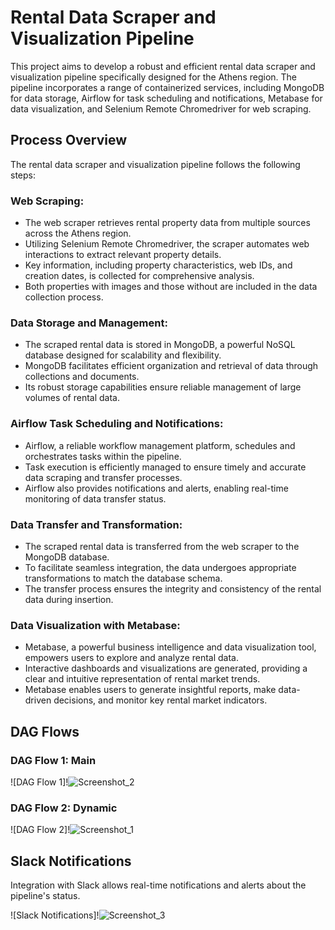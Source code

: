 # Rental Data Scraper and Visualization Pipeline

This project aims to develop a robust and efficient rental data scraper and visualization pipeline specifically designed for the Athens region. The pipeline incorporates a range of containerized services, including MongoDB for data storage, Airflow for task scheduling and notifications, Metabase for data visualization, and Selenium Remote Chromedriver for web scraping.

## Process Overview

The rental data scraper and visualization pipeline follows the following steps:

### Web Scraping:

- The web scraper retrieves rental property data from multiple sources across the Athens region.
- Utilizing Selenium Remote Chromedriver, the scraper automates web interactions to extract relevant property details.
- Key information, including property characteristics, web IDs, and creation dates, is collected for comprehensive analysis.
- Both properties with images and those without are included in the data collection process.

### Data Storage and Management:

- The scraped rental data is stored in MongoDB, a powerful NoSQL database designed for scalability and flexibility.
- MongoDB facilitates efficient organization and retrieval of data through collections and documents.
- Its robust storage capabilities ensure reliable management of large volumes of rental data.

### Airflow Task Scheduling and Notifications:

- Airflow, a reliable workflow management platform, schedules and orchestrates tasks within the pipeline.
- Task execution is efficiently managed to ensure timely and accurate data scraping and transfer processes.
- Airflow also provides notifications and alerts, enabling real-time monitoring of data transfer status.

### Data Transfer and Transformation:

- The scraped rental data is transferred from the web scraper to the MongoDB database.
- To facilitate seamless integration, the data undergoes appropriate transformations to match the database schema.
- The transfer process ensures the integrity and consistency of the rental data during insertion.

### Data Visualization with Metabase:

- Metabase, a powerful business intelligence and data visualization tool, empowers users to explore and analyze rental data.
- Interactive dashboards and visualizations are generated, providing a clear and intuitive representation of rental market trends.
- Metabase enables users to generate insightful reports, make data-driven decisions, and monitor key rental market indicators.

## DAG Flows

### DAG Flow 1: Main

![DAG Flow 1]!![Screenshot_2](https://github.com/ClementineM12/Scraper_of_rentals_/assets/106354411/c84f89ab-2fb2-4d5b-a051-7aee4449c12f)

### DAG Flow 2: Dynamic

![DAG Flow 2]!![Screenshot_1](https://github.com/ClementineM12/Scraper_of_rentals_/assets/106354411/fdd54450-48a5-40ee-86a5-518ca6e90c85)

## Slack Notifications

Integration with Slack allows real-time notifications and alerts about the pipeline's status. 

![Slack Notifications]!![Screenshot_3](https://github.com/ClementineM12/Scraper_of_rentals_/assets/106354411/44794d68-7e25-480b-8765-9a2c5da40060)

